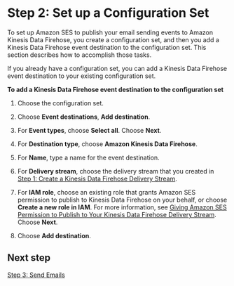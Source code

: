 # Step 2: Set up a Configuration Set<a name="event-publishing-kinesis-analytics-configuration-set"></a>

To set up Amazon SES to publish your email sending events to Amazon Kinesis Data Firehose, you create a configuration set, and then you add a Kinesis Data Firehose event destination to the configuration set\. This section describes how to accomplish those tasks\.

If you already have a configuration set, you can add a Kinesis Data Firehose event destination to your existing configuration set\.

**To add a Kinesis Data Firehose event destination to the configuration set**

1. Choose the configuration set\.

1. Choose **Event destinations**, **Add destination**\.

1. For **Event types**, choose **Select all**\. Choose **Next**\.

1. For **Destination type**, choose **Amazon Kinesis Data Firehose**\.

1. For **Name**, type a name for the event destination\.

1. For **Delivery stream**, choose the delivery stream that you created in [Step 1: Create a Kinesis Data Firehose Delivery Stream](event-publishing-kinesis-analytics-firehose-stream.md)\.

1. For **IAM role**, choose an existing role that grants Amazon SES permission to publish to Kinesis Data Firehose on your behalf, or choose **Create a new role in IAM**\. For more information, see [Giving Amazon SES Permission to Publish to Your Kinesis Data Firehose Delivery Stream](event-publishing-add-event-destination-firehose.md#event-publishing-add-event-destination-firehose-role)\. Choose **Next**\.

1. Choose **Add destination**\.

## Next step<a name="event-publishing-kinesis-analytics-configuration-set-next-step"></a>

[Step 3: Send Emails](event-publishing-kinesis-analytics-send-email.md)